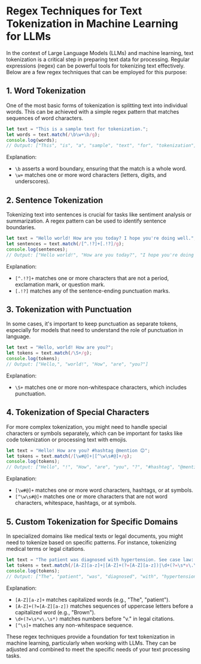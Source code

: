 # Regex Techniques for Text Tokenization in Machine Learning for LLMs

In the context of Large Language Models (LLMs) and machine learning, text tokenization is a critical step in preparing text data for processing. Regular expressions (regex) can be powerful tools for tokenizing text effectively. Below are a few regex techniques that can be employed for this purpose:

## 1. **Word Tokenization**

One of the most basic forms of tokenization is splitting text into individual words. This can be achieved with a simple regex pattern that matches sequences of word characters.

```javascript
let text = "This is a sample text for tokenization.";
let words = text.match(/\b\w+\b/g);
console.log(words);
// Output: ["This", "is", "a", "sample", "text", "for", "tokenization"]
```

Explanation:
- `\b` asserts a word boundary, ensuring that the match is a whole word.
- `\w+` matches one or more word characters (letters, digits, and underscores).

## 2. **Sentence Tokenization**

Tokenizing text into sentences is crucial for tasks like sentiment analysis or summarization. A regex pattern can be used to identify sentence boundaries.

```javascript
let text = "Hello world! How are you today? I hope you're doing well.";
let sentences = text.match(/[^.!?]+[.!?]/g);
console.log(sentences);
// Output: ["Hello world!", "How are you today?", "I hope you're doing well."]
```

Explanation:
- `[^.!?]+` matches one or more characters that are not a period, exclamation mark, or question mark.
- `[.!?]` matches any of the sentence-ending punctuation marks.

## 3. **Tokenization with Punctuation**

In some cases, it's important to keep punctuation as separate tokens, especially for models that need to understand the role of punctuation in language.

```javascript
let text = "Hello, world! How are you?";
let tokens = text.match(/\S+/g);
console.log(tokens);
// Output: ["Hello,", "world!", "How", "are", "you?"]
```

Explanation:
- `\S+` matches one or more non-whitespace characters, which includes punctuation.

## 4. **Tokenization of Special Characters**

For more complex tokenization, you might need to handle special characters or symbols separately, which can be important for tasks like code tokenization or processing text with emojis.

```javascript
let text = "Hello! How are you? #hashtag @mention 😊";
let tokens = text.match(/[\w#@]+|[^\w\s#@]+/g);
console.log(tokens);
// Output: ["Hello", "!", "How", "are", "you", "?", "#hashtag", "@mention", "😊"]
```

Explanation:
- `[\w#@]+` matches one or more word characters, hashtags, or at symbols.
- `[^\w\s#@]+` matches one or more characters that are not word characters, whitespace, hashtags, or at symbols.

## 5. **Custom Tokenization for Specific Domains**

In specialized domains like medical texts or legal documents, you might need to tokenize based on specific patterns. For instance, tokenizing medical terms or legal citations.

```javascript
let text = "The patient was diagnosed with hypertension. See case law: Brown v. Board of Education.";
let tokens = text.match(/[A-Z][a-z]+|[A-Z]+(?=[A-Z][a-z])|\d+(?=\s*v\.\s*)|[^\s]+/g);
console.log(tokens);
// Output: ["The", "patient", "was", "diagnosed", "with", "hypertension", "See", "case", "law", "Brown", "v", "Board", "of", "Education"]
```

Explanation:
- `[A-Z][a-z]+` matches capitalized words (e.g., "The", "patient").
- `[A-Z]+(?=[A-Z][a-z])` matches sequences of uppercase letters before a capitalized word (e.g., "Brown").
- `\d+(?=\s*v\.\s*)` matches numbers before "v." in legal citations.
- `[^\s]+` matches any non-whitespace sequence.

These regex techniques provide a foundation for text tokenization in machine learning, particularly when working with LLMs. They can be adjusted and combined to meet the specific needs of your text processing tasks.

